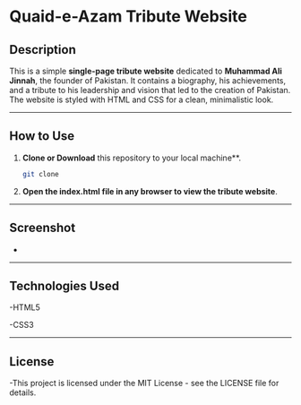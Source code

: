 # Quaid-e-Azam Tribute Website

## Description

This is a simple **single-page tribute website** dedicated to **Muhammad Ali Jinnah**, the founder of Pakistan. It contains a biography, his achievements, and a tribute to his leadership and vision that led to the creation of Pakistan. The website is styled with HTML and CSS for a clean, minimalistic look.

---

## How to Use

1. **Clone or Download** this repository to your local machine**.

   ```bash
   git clone 

2. **Open the index.html file in any browser to view the tribute website**.

---

## Screenshot
-

---

## Technologies Used
-HTML5

-CSS3

---

## License

-This project is licensed under the MIT License - see the LICENSE file for details.
